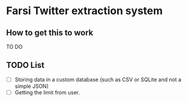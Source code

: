 # Farsi Twitter extraction system

## How to get this to work 

TO DO 

## TODO List 

- [ ] Storing data in a custom database (such as CSV or SQLite and not a simple JSON) 
- [ ] Getting the limit from user. 